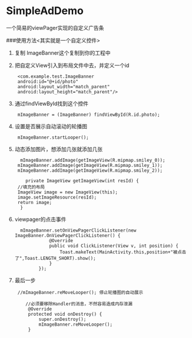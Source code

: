 # SimpleAdDemo
一个简易的viewPager实现的自定义广告条

###使用方法<其实就是一个自定义控件>
1. 复制 ImageBanner这个复制到你的工程中
2. 把自定义View引入到布局文件中去，并定义一个id
	
	    <com.example.test.ImageBanner
	    android:id="@+id/photo"
	    android:layout_width="match_parent"
	    android:layout_height="match_parent"/>
3. 通过findViewById找到这个控件
	
		mImageBanner = (ImageBanner) findViewById(R.id.photo);
4. 设置是否展示自动滚动的轮播图
		
		mImageBanner.startLooper();
 
5. 动态添加图片，想添加几张就添加几张
		
		 mImageBanner.addImage(getImageView(R.mipmap.smiley_0));
        mImageBanner.addImage(getImageView(R.mipmap.smiley_1));
        mImageBanner.addImage(getImageView(R.mipmap.smiley_2));

		   private ImageView getImageView(int resId) {
        //填充的布局
        ImageView image = new ImageView(this);
        image.setImageResource(resId);
        return image;
	   	 }

6. viewpager的点击事件

		 mImageBanner.setOnViewPagerClickListener(new ImageBanner.OnViewPagerClickListener() {
		            @Override
		            public void ClickListener(View v, int position) {
		                Toast.makeText(MainActivity.this,position+"被点击了",Toast.LENGTH_SHORT).show();
		            }
		        });
		
7. 最后一步

		//mImageBanner.reMoveLooper(); 停止轮播图的自动展示

		   //必须要移除Handler的消息，不然容易造成内存泄漏
		    @Override
		    protected void onDestroy() {
		        super.onDestroy();
		        mImageBanner.reMoveLooper();
		    }
